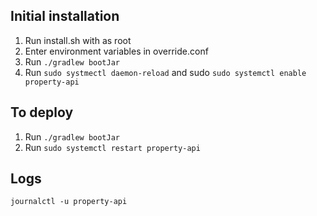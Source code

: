 ## Initial installation
1. Run install.sh with as root
2. Enter environment variables in override.conf
3. Run `./gradlew bootJar`
4. Run `sudo systmectl daemon-reload` and sudo `sudo systemctl enable property-api`

## To deploy
1. Run `./gradlew bootJar`
2. Run `sudo systemctl restart property-api`

## Logs
`journalctl -u property-api`
